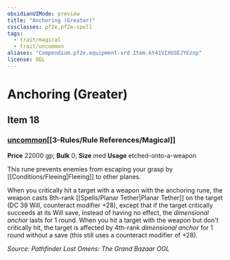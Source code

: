 ```yaml
---
obsidianUIMode: preview
title: "Anchoring (Greater)"
cssclasses: pf2e,pf2e-spell
tags:
  - trait/magical
  - trait/uncommon
aliases: "Compendium.pf2e.equipment-srd.Item.kY41VIXUSEJYEznp"
license: OGL
---
```

# Anchoring (Greater)
## Item 18
### [uncommon](uncommon.md "Uncommon Rarity Trait")[[3-Rules/Rule References/Magical]]


**Price** 22000 gp; 
**Bulk** 0; **Size** med
**Usage** etched-onto-a-weapon

This rune prevents enemies from escaping your grasp by [[Conditions/Fleeing|Fleeing]] to other planes.

When you critically hit a target with a weapon with the anchoring rune, the weapon casts 8th-rank [[Spells/Planar Tether|Planar Tether]] on the target (DC 38 Will, counteract modifier +28), except that if the target critically succeeds at its Will save, instead of having no effect, the _dimensional anchor_ lasts for 1 round. When you hit a target with the weapon but don't critically hit, the target is affected by 4th-rank _dimensional anchor_ for 1 round without a save (this still uses a counteract modifier of +28).

*Source: Pathfinder Lost Omens: The Grand Bazaar*
*OGL*